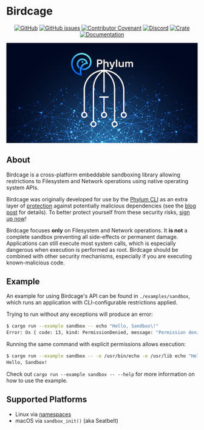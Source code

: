# Birdcage

<div align="center">

[![GitHub](https://img.shields.io/github/license/phylum-dev/birdcage)][license]
[![GitHub issues](https://img.shields.io/github/issues/phylum-dev/birdcage)][issues]
[![Contributor Covenant](https://img.shields.io/badge/Contributor%20Covenant-2.1-4baaaa.svg)][CoC]
[![Discord](https://img.shields.io/discord/1070071012353376387?logo=discord)][discord_invite]
[![Crate](https://img.shields.io/crates/v/birdcage)](https://crates.io/crates/birdcage)
[![Documentation](https://docs.rs/birdcage/badge.svg)](https://docs.rs/birdcage)

[license]: https://github.com/phylum-dev/birdcage/blob/main/LICENSE
[issues]: https://github.com/phylum-dev/birdcage/issues
[CoC]: https://github.com/phylum-dev/birdcage/blob/main/CODE_OF_CONDUCT.md
[discord_invite]: https://discord.gg/Fe6pr5eW6p

[![Birdcage logo](./assets/Birdcage.png)][protection]

</div>

## About

Birdcage is a cross-platform embeddable sandboxing library allowing restrictions
to Filesystem and Network operations using native operating system APIs.

Birdcage was originally developed for use by the [Phylum CLI] as an extra layer
of [protection] against potentially malicious dependencies (see the [blog post]
for details). To better protect yourself from these security risks, [sign up
now]!

[phylum cli]: https://github.com/phylum-dev/cli
[protection]: https://www.phylum.io/defend-developers
[blog post]: https://blog.phylum.io/sandboxing-package-installations-arms-developers-with-defense-against-open-source-attacks-and-unintended-consequences/
[sign up now]: https://www.phylum.io/

Birdcage focuses **only** on Filesystem and Network operations. It **is not** a
complete sandbox preventing all side-effects or permanent damage. Applications
can still execute most system calls, which is especially dangerous when
execution is performed as root. Birdcage should be combined with other security
mechanisms, especially if you are executing known-malicious code.

## Example

An example for using Birdcage's API can be found in `./examples/sandbox`, which
runs an application with CLI-configurable restrictions applied.

Trying to run without any exceptions will produce an error:

```bash
$ cargo run --example sandbox -- echo "Hello, Sandbox\!"
Error: Os { code: 13, kind: PermissionDenied, message: "Permission denied" }
```

Running the same command with explicit permissions allows execution:

```bash
$ cargo run --example sandbox -- -e /usr/bin/echo -e /usr/lib echo "Hello, Sandbox\!"
Hello, Sandbox!
```

Check out `cargo run --example sandbox -- --help` for more information on how to
use the example.

## Supported Platforms

 - Linux via [namespaces]
 - macOS via `sandbox_init()` (aka Seatbelt)

[namespaces]: https://man7.org/linux/man-pages/man7/namespaces.7.html
